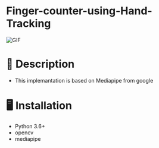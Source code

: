 # Finger-counter-using-Hand-Tracking

![GIF](https://user-images.githubusercontent.com/68105027/117192657-9e5b9580-adff-11eb-840d-0a85d80fa465.gif)

# 📝 Description
* This implemantation is based on Mediapipe from google

# 🖥️ Installation
* Python 3.6+
* opencv
* mediapipe
